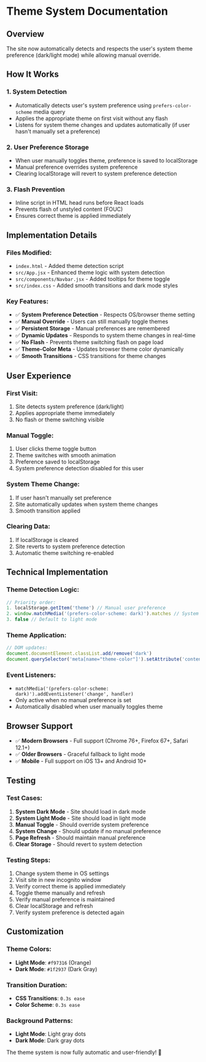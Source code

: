 # Theme System Documentation

## Overview
The site now automatically detects and respects the user's system theme preference (dark/light mode) while allowing manual override.

## How It Works

### 1. **System Detection**
- Automatically detects user's system preference using `prefers-color-scheme` media query
- Applies the appropriate theme on first visit without any flash
- Listens for system theme changes and updates automatically (if user hasn't manually set a preference)

### 2. **User Preference Storage**
- When user manually toggles theme, preference is saved to localStorage
- Manual preference overrides system preference
- Clearing localStorage will revert to system preference detection

### 3. **Flash Prevention**
- Inline script in HTML head runs before React loads
- Prevents flash of unstyled content (FOUC)
- Ensures correct theme is applied immediately

## Implementation Details

### Files Modified:
- `index.html` - Added theme detection script
- `src/App.jsx` - Enhanced theme logic with system detection
- `src/components/Navbar.jsx` - Added tooltips for theme toggle
- `src/index.css` - Added smooth transitions and dark mode styles

### Key Features:
- ✅ **System Preference Detection** - Respects OS/browser theme setting
- ✅ **Manual Override** - Users can still manually toggle themes
- ✅ **Persistent Storage** - Manual preferences are remembered
- ✅ **Dynamic Updates** - Responds to system theme changes in real-time
- ✅ **No Flash** - Prevents theme switching flash on page load
- ✅ **Theme-Color Meta** - Updates browser theme color dynamically
- ✅ **Smooth Transitions** - CSS transitions for theme changes

## User Experience

### First Visit:
1. Site detects system preference (dark/light)
2. Applies appropriate theme immediately
3. No flash or theme switching visible

### Manual Toggle:
1. User clicks theme toggle button
2. Theme switches with smooth animation
3. Preference saved to localStorage
4. System preference detection disabled for this user

### System Theme Change:
1. If user hasn't manually set preference
2. Site automatically updates when system theme changes
3. Smooth transition applied

### Clearing Data:
1. If localStorage is cleared
2. Site reverts to system preference detection
3. Automatic theme switching re-enabled

## Technical Implementation

### Theme Detection Logic:
```javascript
// Priority order:
1. localStorage.getItem('theme') // Manual user preference
2. window.matchMedia('(prefers-color-scheme: dark)').matches // System preference
3. false // Default to light mode
```

### Theme Application:
```javascript
// DOM updates:
document.documentElement.classList.add/remove('dark')
document.querySelector('meta[name="theme-color"]').setAttribute('content', color)
```

### Event Listeners:
- `matchMedia('(prefers-color-scheme: dark)').addEventListener('change', handler)`
- Only active when no manual preference is set
- Automatically disabled when user manually toggles theme

## Browser Support
- ✅ **Modern Browsers** - Full support (Chrome 76+, Firefox 67+, Safari 12.1+)
- ✅ **Older Browsers** - Graceful fallback to light mode
- ✅ **Mobile** - Full support on iOS 13+ and Android 10+

## Testing

### Test Cases:
1. **System Dark Mode** - Site should load in dark mode
2. **System Light Mode** - Site should load in light mode  
3. **Manual Toggle** - Should override system preference
4. **System Change** - Should update if no manual preference
5. **Page Refresh** - Should maintain manual preference
6. **Clear Storage** - Should revert to system detection

### Testing Steps:
1. Change system theme in OS settings
2. Visit site in new incognito window
3. Verify correct theme is applied immediately
4. Toggle theme manually and refresh
5. Verify manual preference is maintained
6. Clear localStorage and refresh
7. Verify system preference is detected again

## Customization

### Theme Colors:
- **Light Mode**: `#f97316` (Orange)
- **Dark Mode**: `#1f2937` (Dark Gray)

### Transition Duration:
- **CSS Transitions**: `0.3s ease`
- **Color Scheme**: `0.3s ease`

### Background Patterns:
- **Light Mode**: Light gray dots
- **Dark Mode**: Dark gray dots

The theme system is now fully automatic and user-friendly! 🎨
